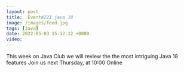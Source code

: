 ```yaml
---
layout: post
title:  Event#221 java 18
image: /images/feed.jpg
tags: [Java]
date: 2022-05-03 15:12:12 +0000
video: 
---
```


This week on Java Club we will review the the most intriguing Java 18 features
Join us next Thursday, at 10:00 Online
